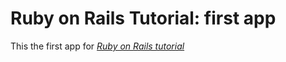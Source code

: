 # Ruby on Rails Tutorial: first app

This the first app for [*Ruby on Rails tutorial*](http://railstutorial.org/)
